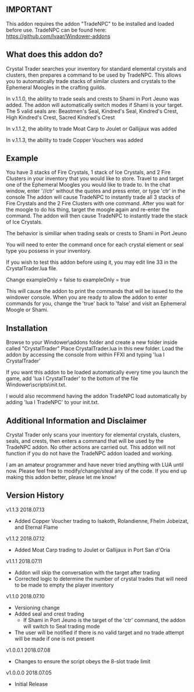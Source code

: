 IMPORTANT
---------

This addon requires the addon "TradeNPC" to be installed and loaded before use.
TradeNPC can be found here: https://github.com/Ivaar/Windower-addons


What does this addon do?
------------------------

Crystal Trader searches your inventory for standard elemental crystals and clusters, then prepares a command to be used by TradeNPC.
This allows you to automatically trade stacks of similar clusters and crystals to the Ephemeral Moogles in the crafting guilds.

In v.1.1.0, the ability to trade seals and crests to Shami in Port Jeuno was added. The addon will automatically switch modes if Shami is your target.
The 5 valid seals are: Beastmen's Seal, Kindred's Seal, Kindred's Crest, High Kindred's Crest, Sacred Kindred's Crest

In v.1.1.2, the ability to trade Moat Carp to Joulet or Gallijaux was added

In v.1.1.3, the ability to trade Copper Vouchers was added


Example
-------

You have 3 stacks of Fire Crystals, 1 stack of Ice Crystals, and 2 Fire Clusters in your inventory that you would like to store.
Travel to and target one of the Ephemeral Moogles you would like to trade to.
In the chat window, enter '//ctr' without the quotes and press enter, or type 'ctr' in the console
The addon will cause TradeNPC to instantly trade all 3 stacks of Fire Crystals and the 2 Fire Clusters with one command.
After you wait for the moogle to do his thing, target the moogle again and re-enter the command.
The addon will then cause TradeNPC to instantly trade the stack of Ice Crystals.

The behavior is similiar when trading seals or crests to Shami in Port Jeuno

You will need to enter the command once for each crystal element or seal type you possess in your inventory.

If you wish to test this addon before using it, you may edit line 33 in the CrystalTrader.lua file.

Change
	exampleOnly = false
to
	exampleOnly = true
	
This will cause the addon to print the commands that will be issued to the windower console.
When you are ready to allow the addon to enter commands for you, change the 'true' back to 'false' and visit an Ephemeral Moogle or Shami.


Installation
------------

Browse to your Windower\addons folder and create a new folder inside called "CrystalTrader"
Place CrystalTrader.lua in this new folder.
Load the addon by accessing the console from within FFXI and typing 'lua l CrystalTrader'

If you want this addon to be loaded automatically every time you launch the game,
add 'lua l CrystalTrader' to the bottom of the file Windower\scripts\init.txt.

I would also recommend having the addon TradeNPC load automatically by adding
'lua l TradeNPC' to your init.txt.


Additional Information and Disclaimer
-------------------------------------

Crystal Trader only scans your inventory for elemental crystals, clusters, seals, and crests, then enters a command that will be used by the TradeNPC addon.
No other actions are carried out. This addon will not function if you do not have the TradeNPC addon loaded and working.

I am an amateur programmer and have never tried anything with LUA until now. Please feel free to modify/change/steal any of the code.
If you end up making this addon better, please let me know!



Version History
---------------
v1.1.3
2018.07.13
* Added Copper Voucher trading to Isakoth, Rolandienne, Fhelm Jobeizat, and Eternal Flame

v1.1.2
2018.07.12
* Added Moat Carp trading to Joulet or Gallijaux in Port San d'Oria

v1.1.1
2018.07.11
* Addon will skip the conversation with the target after trading
* Corrected logic to determine the number of crystal trades that will need to be made to empty the player inventory

v1.1.0
2018.07.10
* Versioning change
* Added seal and crest trading
	* If Shami in Port Jeuno is the target of the 'ctr' command, the addon will switch to Seal trading mode
* The user will be notified if there is no valid target and no trade attempt will be made if one is not present

v1.0.0.1
2018.07.08
* Changes to ensure the script obeys the 8-slot trade limit

v1.0.0.0
2018.07.05
* Initial Release